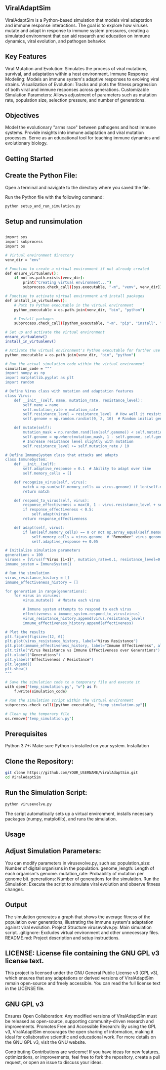 ## ViralAdaptSim

ViralAdaptSim is a Python-based simulation that models viral adaptation and immune response interactions. The goal is to explore how viruses mutate and adapt in response to immune system pressures, creating a simulated environment that can aid research and education on immune dynamics, viral evolution, and pathogen behavior.

## Key Features

Viral Mutation and Evolution: Simulates the process of viral mutations, survival, and adaptation within a host environment.
Immune Response Modeling: Models an immune system's adaptive responses to evolving viral strains.
Visualization of Evolution: Tracks and plots the fitness progression of both viral and immune responses across generations.
Customizable Simulation Parameters: Allows adjustment of parameters such as mutation rate, population size, selection pressure, and number of generations.

## Objectives
Model the evolutionary "arms race" between pathogens and host immune systems.
Provide insights into immune adaptation and viral mutation processes.
Serve as an educational tool for teaching immune dynamics and evolutionary biology.

## Getting Started

## Create the Python File:

Open a terminal and navigate to the directory where you saved the file.

Run the Python file with the following command:

```bash
python setup_and_run_simulation.py
```
## Setup and runsimulation

```bash

import sys
import subprocess
import os

# Virtual environment directory
venv_dir = "env"

# Function to create a virtual environment if not already created
def ensure_virtualenv():
    if not os.path.exists(venv_dir):
        print("Creating virtual environment...")
        subprocess.check_call([sys.executable, "-m", "venv", venv_dir])

# Function to activate virtual environment and install packages
def install_in_virtualenv():
    # Path to Python executable in the virtual environment
    python_executable = os.path.join(venv_dir, "bin", "python")

    # Install packages
    subprocess.check_call([python_executable, "-m", "pip", "install", "numpy", "matplotlib"])

# Set up and activate the virtual environment
ensure_virtualenv()
install_in_virtualenv()

# Activate the virtual environment's Python executable for further use
python_executable = os.path.join(venv_dir, "bin", "python")

# Run the actual simulation code within the virtual environment
simulation_code = """
import numpy as np
import matplotlib.pyplot as plt
import random

# Define Virus class with mutation and adaptation features
class Virus:
    def __init__(self, name, mutation_rate, resistance_level):
        self.name = name
        self.mutation_rate = mutation_rate
        self.resistance_level = resistance_level  # How well it resists immune responses
        self.genome = np.random.randint(0, 2, 10)  # Random initial genome

    def mutate(self):
        mutation_mask = np.random.rand(len(self.genome)) < self.mutation_rate
        self.genome = np.where(mutation_mask, 1 - self.genome, self.genome)
        # Increase resistance level slightly with mutation
        self.resistance_level += self.mutation_rate / 10

# Define ImmuneSystem class that attacks and adapts
class ImmuneSystem:
    def __init__(self):
        self.adaptive_response = 0.1  # Ability to adapt over time
        self.memory_cells = []

    def recognize_virus(self, virus):
        match = np.sum(self.memory_cells == virus.genome) if len(self.memory_cells) > 0 else 0
        return match

    def respond_to_virus(self, virus):
        response_effectiveness = max(0, 1 - virus.resistance_level + self.adaptive_response)
        if response_effectiveness < 0.5:
            self.adapt(virus)
        return response_effectiveness

    def adapt(self, virus):
        if len(self.memory_cells) == 0 or not np.array_equal(self.memory_cells, virus.genome):
            self.memory_cells = virus.genome  # "Remember" virus genome
            self.adaptive_response += 0.05

# Initialize simulation parameters
generations = 100
viruses = [Virus(f"Virus {i+1}", mutation_rate=0.1, resistance_level=0.1) for i in range(3)]
immune_system = ImmuneSystem()

# Run the simulation
virus_resistance_history = []
immune_effectiveness_history = []

for generation in range(generations):
    for virus in viruses:
        virus.mutate()  # Mutate each virus

        # Immune system attempts to respond to each virus
        effectiveness = immune_system.respond_to_virus(virus)
        virus_resistance_history.append(virus.resistance_level)
        immune_effectiveness_history.append(effectiveness)

# Plot the results
plt.figure(figsize=(12, 6))
plt.plot(virus_resistance_history, label="Virus Resistance")
plt.plot(immune_effectiveness_history, label="Immune Effectiveness", alpha=0.7)
plt.title("Virus Resistance vs Immune Effectiveness over Generations")
plt.xlabel("Generations")
plt.ylabel("Effectiveness / Resistance")
plt.legend()
plt.show()
"""

# Save the simulation code to a temporary file and execute it
with open("temp_simulation.py", "w") as f:
    f.write(simulation_code)

# Run the simulation script within the virtual environment
subprocess.check_call([python_executable, "temp_simulation.py"])

# Clean up the temporary file
os.remove("temp_simulation.py")

```

## Prerequisites

Python 3.7+: Make sure Python is installed on your system.
Installation
## Clone the Repository:
```bash
git clone https://github.com/YOUR_USERNAME/ViralAdaptSim.git
cd ViralAdaptSim
```
## Run the Simulation Script:



```bash
python virusevolve.py
```
The script automatically sets up a virtual environment, installs necessary packages (numpy, matplotlib), and runs the simulation.

## Usage

## Adjust Simulation Parameters:

You can modify parameters in virusevolve.py, such as:
population_size: Number of digital organisms in the population.
genome_length: Length of each organism's genome.
mutation_rate: Probability of mutation per genome bit.
generations: Number of generations for the simulation.
Run the Simulation: Execute the script to simulate viral evolution and observe fitness changes.

## Output
The simulation generates a graph that shows the average fitness of the population over generations, illustrating the immune system's adaptation against viral evolution.
Project Structure
virusevolve.py: Main simulation script.
.gitignore: Excludes virtual environment and other unnecessary files.
README.md: Project description and setup instructions.

## LICENSE: License file containing the GNU GPL v3 license text.

This project is licensed under the GNU General Public License v3 (GPL v3), which ensures that any adaptations or derived versions of ViralAdaptSim remain open-source and freely accessible. You can read the full license text in the LICENSE file.

## GNU GPL v3
Ensures Open Collaboration: Any modified versions of ViralAdaptSim must be released as open-source, supporting community-driven research and improvements.
Promotes Free and Accessible Research: By using the GPL v3, ViralAdaptSim encourages the open sharing of information, making it ideal for collaborative scientific and educational work.
For more details on the GNU GPL v3, visit the GNU website.

Contributing
Contributions are welcome! If you have ideas for new features, optimizations, or improvements, feel free to fork the repository, create a pull request, or open an issue to discuss your ideas.




